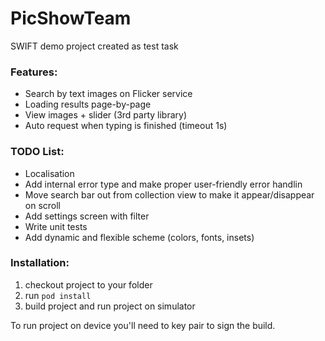 # PicShowTeam
SWIFT demo project created as test task

### Features:
* Search by text images on Flicker service
* Loading results page-by-page
* View images + slider (3rd party library)
* Auto request when typing is finished (timeout 1s)

### TODO List:
* Localisation
* Add internal error type and make proper user-friendly error handlin
* Move search bar out from collection view to make it appear/disappear on scroll
* Add settings screen with filter
* Write unit tests
* Add dynamic and flexible scheme (colors, fonts, insets)

### Installation:
1. checkout project to your folder
2. run `pod install`
3. build project and run project on simulator

To run project on device you'll need to key pair to sign the build.
